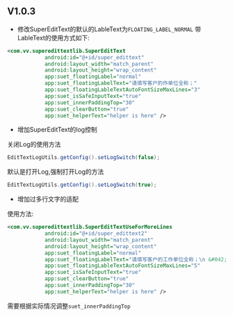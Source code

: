 ## V1.0.3
- 修改SuperEditText的默认的LableText为`FLOATING_LABEL_NORMAL`
带LableText的使用方式如下:

```xml
<com.vv.superedittextlib.SuperEditText
            android:id="@+id/super_edittext"
            android:layout_width="match_parent"
            android:layout_height="wrap_content"
            app:suet_floatingLabel="normal"
            app:suet_floatingLabelText="请填写客户的作单位全称；"
            app:suet_floatingLableTextAutoFontSizeMaxLines="3"
            app:suet_isSafeInputText="true"
            app:suet_innerPaddingTop="30"
            app:suet_clearButton="true"
            app:suet_helperText="helper is here" />
```

- 增加SuperEditText的log控制

关闭Log的使用方法

```java
EditTextLogUtils.getConfig().setLogSwitch(false);
```

默认是打开Log,强制打开Log的方法

```java
EditTextLogUtils.getConfig().setLogSwitch(true);
```

- 增加过多行文字的适配

使用方法:

```xml
<com.vv.superedittextlib.SuperEditTextUseForMoreLines
            android:id="@+id/super_edittext2"
            android:layout_width="match_parent"
            android:layout_height="wrap_content"
            app:suet_floatingLabel="normal"
            app:suet_floatingLabelText="请填写客户的工作单位全称；\n &#042;自雇/个体户申请人：SE+单位/个体名称 \n&#042;农民/务农申请人：FM+雇主/能够证明客户职业的联系人姓名 \n&#042;自由职业者申请人：FR+能够证明客户职业的联系人姓名\n&#042;自由职业者申请人：FR+能够证明客户职业的联系人姓名"
            app:suet_floatingLableTextAutoFontSizeMaxLines="5"
            app:suet_isSafeInputText="true"
            app:suet_clearButton="true"
            app:suet_innerPaddingTop="30"
            app:suet_helperText="helper is here" />
```

需要根据实际情况调整`suet_innerPaddingTop`




